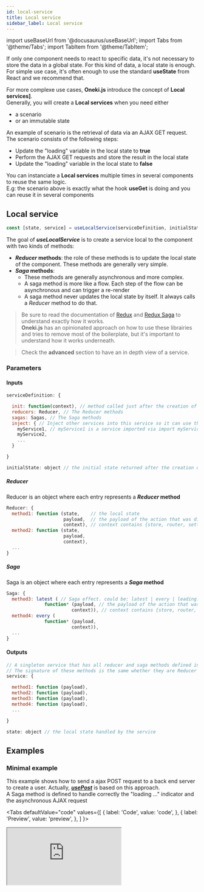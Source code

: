```yaml
---
id: local-service
title: Local service
sidebar_label: Local service
---
```

import useBaseUrl from '@docusaurus/useBaseUrl';
import Tabs from '@theme/Tabs';
import TabItem from '@theme/TabItem';

If only one component needs to react to specific data, it's not necessary to store the data in a global state. For this kind of data, a local state is enough.<br/>
For simple use case, it's often enough to use the standard **useState** from React and we recommend that.

For more complexe use cases, **Oneki.js** introduce the concept of **Local services]**. <br/>
Generally, you will create a **Local services** when you need either
- a scenario
- or an immutable state


An example of scenario is the retrieval of data via an AJAX GET request. The scenario consists of the following steps:
- Update the "loading" variable in the local state to **true**
- Perform the AJAX GET requests and store the result in the local state
- Update the "loading" variable in the local state to **false**

You can instanciate a **Local services** multiple times in several components to reuse the same logic.<br/>
E.g: the scenario above is exactly what the hook **useGet** is doing and you can reuse it in several components

## Local service

```javascript
const [state, service] = useLocalService(serviceDefinition, initialState);
```
The goal of ***useLocalService*** is to create a service local to the component with two kinds of methods:
* ***Reducer* methods**: the role of these methods is to update the local state of the component. These methods are generally very simple.
* ***Saga* methods**: 
  * These methods are generally asynchronous and more complex. 
  * A saga method is more like a flow. Each step of the flow can be asynchronous and can trigger a re-render
  * A saga method never updates the local state by itself. It always calls a *Reducer* method to do that.

> Be sure to read the documentation of [Redux](https://redux.js.org/) and [Redux Saga](https://redux-saga.js.org/) to understand exactly how it works.<br/>
**Oneki.js** has an opinionated approach on how to use these librairies and tries to remove most of the boilerplate, but it's important to understand how it works underneath.

> Check the **advanced** section to have an in depth view of a service.

### Parameters
#### Inputs
```javascript
serviceDefinition: {

  init: function(context), // method called just after the creation of the service.
  reducers: Reducer, // The Reducer methods
  sagas: Sagas, // The Saga methods
  inject: { // Inject other services into this service so it can use them.
    myService1, // myService1 is a service imported via import myService1 from '...'
    myService2,
    ...
  }

}

initialState: object // the initial state returned after the creation of the service
```
##### Reducer
Reducer is an object where each entry represents a ***Reducer* method**
```javascript
Reducer: {
  method1: function (state,    // the local state
                     payload,  // the payload of the action that was dispatched
                     context), // context contains {store, router, settings, i18n}
  method2: function (state, 
                     payload,
                     context),
  ...
}
```
##### Saga
Saga is an object where each entry represents a ***Saga* method**

```javascript
Saga: {
  method3: latest ( // Saga effect. could be: latest | every | leading. Indicate how to handle an action when another action of the same type is still in progress.
              function* (payload, // the payload of the action that was dispatched
                        context)), // context contains {store, router, settings, i18n}
  method4: every (
              function* (payload,
                        context)), 
  ...
}
```
#### Outputs
```javascript
// A singleton service that has all reducer and saga methods defined in the serviceDefinition
// The signature of these methods is the same whether they are Reducer or Saga.
service: {

  method1: function (payload),
  method2: function (payload),
  method3: function (payload),
  method4: function (payload),
  ...

}

state: object // the local state handled by the service
```

## Examples
### Minimal example
This example shows how to send a ajax POST request to a back end server to create a user. Actually, ***[usePost](../data/use-post)*** is based on this approach.<br/>
A Saga method is defined to handle correctly the "loading ..." indicator and the asynchronous AJAX request

<Tabs
  defaultValue="code"
  values={[
    { label: 'Code', value: 'code', },
    { label: 'Preview', value: 'preview', },
  ]
}>
<TabItem value="code">
  <iframe
    src="https://codesandbox.io/embed/use-local-service-pjljv?fontsize=14&hidenavigation=1&module=%2Fsrc%2FLocalService.js&theme=dark&view=editor"
    style={{width:'100%', height:'1600px', border:0, bordeRadius: '4px', overflow:'hidden'}}
    title="onekijs-basic-app"
    allow="geolocation; microphone; camera; midi; vr; accelerometer; gyroscope; payment; ambient-light-sensor; encrypted-media; usb"
    sandbox="allow-modals allow-forms allow-popups allow-scripts allow-same-origin" />
</TabItem>
<TabItem value="preview">
  <iframe
    src="https://codesandbox.io/embed/use-local-service-pjljv?fontsize=14&hidenavigation=1&module=%2Fsrc%2FLocalService.js&theme=dark&view=preview"
    style={{width:'100%', height:'1600px', border:0, bordeRadius: '4px', overflow:'hidden'}}
    title="onekijs-basic-app"
    allow="geolocation; microphone; camera; midi; vr; accelerometer; gyroscope; payment; ambient-light-sensor; encrypted-media; usb"
    sandbox="allow-modals allow-forms allow-popups allow-scripts allow-same-origin" />
</TabItem>
</Tabs>